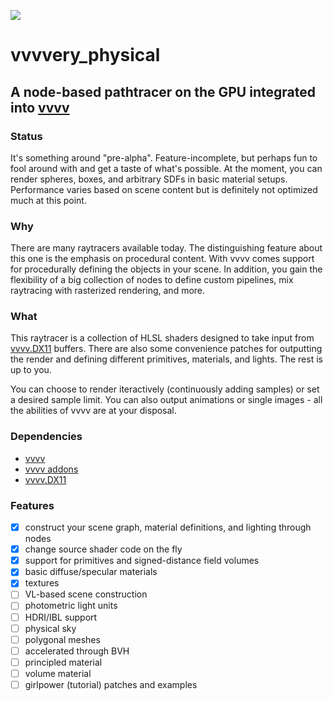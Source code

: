 ![](http://i.imgur.com/JOLB62m.png)

# vvvvery_physical
## A node-based pathtracer on the GPU integrated into [vvvv](https://vvvv.org/)

### Status
It's something around "pre-alpha". Feature-incomplete, but perhaps fun to fool around with and get a taste of what's possible.
At the moment, you can render spheres, boxes, and arbitrary SDFs in basic material setups. Performance varies based on scene content but is 
definitely not optimized much at this point.

### Why
There are many raytracers available today. The distinguishing feature about this one is the emphasis on procedural content.
With vvvv comes support for procedurally defining the objects in your scene. In addition, you gain the flexibility of a big collection of nodes
to define custom pipelines, mix raytracing with rasterized rendering, and more.

### What
This raytracer is a collection of HLSL shaders designed to take input from [vvvv.DX11](https://vvvv.org/contribution/directx11-nodes) buffers.
There are also some convenience patches for outputting the render and defining different primitives, materials, and lights. The rest is up to you.

You can choose to render iteractively (continuously adding samples) or set a desired sample limit. You can also output animations or single images - 
all the abilities of vvvv are at your disposal.

### Dependencies
 * [vvvv](https://vvvv.org/)
 * [vvvv addons](https://vvvv.org/documentation/addons)
 * [vvvv.DX11](https://vvvv.org/contribution/directx11-nodes)

### Features
 - [x] construct your scene graph, material definitions, and lighting through nodes
 - [x] change source shader code on the fly
 - [x] support for primitives and signed-distance field volumes
 - [x] basic diffuse/specular materials
 - [x] textures
 - [ ] VL-based scene construction
 - [ ] photometric light units
 - [ ] HDRI/IBL support
 - [ ] physical sky
 - [ ] polygonal meshes
 - [ ] accelerated through BVH
 - [ ] principled material
 - [ ] volume material
 - [ ] girlpower (tutorial) patches and examples
